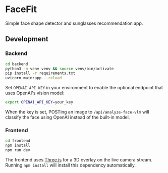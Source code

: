 # FaceFit

Simple face shape detector and sunglasses recommendation app.

## Development

### Backend

```bash
cd backend
python3 -m venv venv && source venv/bin/activate
pip install -r requirements.txt
uvicorn main:app --reload
```

Set `OPENAI_API_KEY` in your environment to enable the optional endpoint that
uses OpenAI's vision model:

```bash
export OPENAI_API_KEY=your_key
```

When the key is set, POSTing an image to `/api/analyze-face-vlm` will classify
the face using OpenAI instead of the built-in model.

### Frontend

```bash
cd frontend
npm install
npm run dev
```

The frontend uses [Three.js](https://threejs.org/) for a 3D overlay on the live
camera stream. Running `npm install` will install this dependency automatically.
